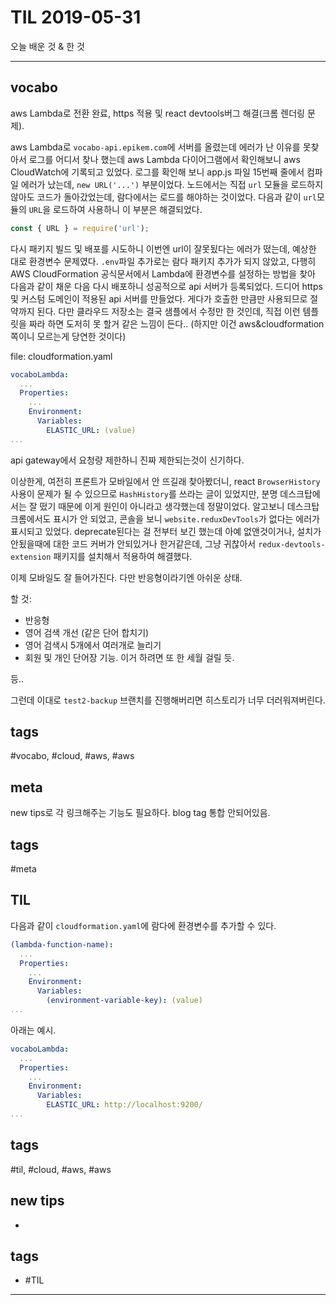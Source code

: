 # TIL 2019-05-31

오늘 배운 것 & 한 것

--------------------------

## vocabo

aws Lambda로 전환 완료, https 적용 및 react devtools버그 해결(크롬 렌더링 문제).

aws Lambda로 `vocabo-api.epikem.com`에 서버를 올렸는데 에러가 난 이유를 못찾아서 로그를 어디서 찾나 했는데 aws Lambda 다이어그램에서 확인해보니 aws CloudWatch에 기록되고 있었다. 로그를 확인해 보니 app.js 파일 15번째 줄에서 컴파일 에러가 났는데, `new URL('...')` 부분이었다. 노드에서는 직접 `url` 모듈을 로드하지 않아도 코드가 돌아갔었는데, 람다에서는 로드를 해야하는 것이었다. 다음과 같이 `url`모듈의 `URL`을 로드하여 사용하니 이 부분은 해결되었다.

```js
const { URL } = require('url');
```

다시 패키지 빌드 및 배포를 시도하니 이번엔 url이 잘못됬다는 에러가 떴는데, 예상한 대로 환경변수 문제였다. `.env`파일 추가로는 람다 패키지 추가가 되지 않았고, 다행히 AWS CloudFormation 공식문서에서 Lambda에 환경변수를 설정하는 방법을 찾아 다음과 같이 채운 다음 다시 배포하니 성공적으로 api 서버가 등록되었다. 드디어 https 및 커스텀 도메인이 적용된 api 서버를 만들었다. 게다가 호출한 만큼만 사용되므로 절약까지 된다. 다만 클라우드 저장소는 결국 샘플에서 수정만 한 것인데, 직접 이런 템플릿을 짜라 하면 도저히 못 할거 같은 느낌이 든다.. (하지만 이건 aws&cloudformation 쪽이니 모르는게 당연한 것이다)

file: cloudformation.yaml
```yaml
vocaboLambda:
  ...
  Properties:
    ...
    Environment:
      Variables:
        ELASTIC_URL: (value)
...
```

api gateway에서 요청량 제한하니 진짜 제한되는것이 신기하다.

이상한게, 여전히 프론트가 모바일에서 안 뜨길래 찾아봤더니, react `BrowserHistory`사용이 문제가 될 수 있으므로 `HashHistory`를 쓰라는  글이 있었지만, 분명 데스크탑에서는 잘 떴기 때문에 이게 원인이 아니라고 생각했는데 정말이었다. 알고보니 데스크탑 크롬에서도 표시가 안 되었고, 콘솔을 보니 `website.reduxDevTools`가 없다는 에러가 표시되고 있었다. deprecate된다는 걸 전부터 보긴 했는데 아예 없앤것이거나, 설치가 안됬을때에 대한 코드 커버가 안되있거나 한거같은데, 그냥 귀찮아서 `redux-devtools-extension` 패키지를 설치해서 적용하여 해결했다.

이제 모바일도 잘 들어가진다. 다만 반응형이라기엔 아쉬운 상태.

할 것:
- 반응형
- 영어 검색 개선 (같은 단어 합치기)
- 영어 검색시 5개에서 여러개로 늘리기
- 회원 및 개인 단어장 기능. 이거 하려면 또 한 세월 걸릴 듯.

등..

그런데 이대로 `test2-backup` 브랜치를 진행해버리면 히스토리가 너무 더러워져버린다.


## tags
  \#vocabo, \#cloud, \#aws, \#aws

## meta

new tips로 각 링크해주는 기능도 필요하다.
blog tag 통합 안되어있음.

## tags
  \#meta

## TIL

다음과 같이 `cloudformation.yaml`에 람다에 환경변수를 추가할 수 있다.

```yaml
(lambda-function-name):
  ...
  Properties:
    ...
    Environment:
      Variables:
        (environment-variable-key): (value)
...
```

아래는 예시.


```yaml
vocaboLambda:
  ...
  Properties:
    ...
    Environment:
      Variables:
        ELASTIC_URL: http://localhost:9200/
...
```

## tags
  \#til, \#cloud, \#aws, \#aws


## new tips
- 

## tags
- \#TIL

--------------------------


 